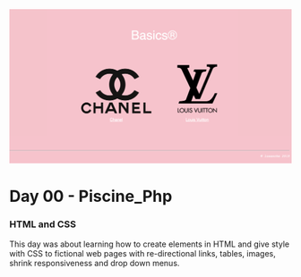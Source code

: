 <img src="resources/images/basics.png" width="1200">

# Day 00 - Piscine_Php

### HTML and CSS

This day was about learning how to create elements in HTML and give style with CSS to fictional web pages with re-directional links, tables, images, shrink responsiveness and drop down menus.
